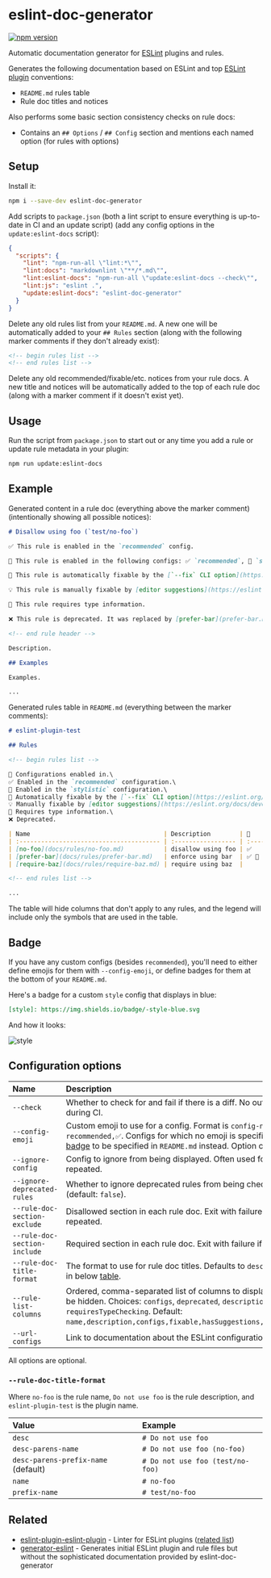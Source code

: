 # eslint-doc-generator

[![npm version][npm-image]][npm-url]

Automatic documentation generator for [ESLint](https://eslint.org/) plugins and rules.

Generates the following documentation based on ESLint and top [ESLint plugin](https://eslint.org/docs/latest/developer-guide/working-with-plugins) conventions:

- `README.md` rules table
- Rule doc titles and notices

Also performs some basic section consistency checks on rule docs:

- Contains an `## Options` / `## Config` section and mentions each named option (for rules with options)

## Setup

Install it:

```sh
npm i --save-dev eslint-doc-generator
```

Add scripts to `package.json` (both a lint script to ensure everything is up-to-date in CI and an update script) (add any config options in the `update:eslint-docs` script):

```json
{
  "scripts": {
    "lint": "npm-run-all \"lint:*\"",
    "lint:docs": "markdownlint \"**/*.md\"",
    "lint:eslint-docs": "npm-run-all \"update:eslint-docs --check\"",
    "lint:js": "eslint .",
    "update:eslint-docs": "eslint-doc-generator"
  }
}
```

Delete any old rules list from your `README.md`. A new one will be automatically added to your `## Rules` section (along with the following marker comments if they don't already exist):

```md
<!-- begin rules list -->
<!-- end rules list -->
```

Delete any old recommended/fixable/etc. notices from your rule docs. A new title and notices will be automatically added to the top of each rule doc (along with a marker comment if it doesn't exist yet).

## Usage

Run the script from `package.json` to start out or any time you add a rule or update rule metadata in your plugin:

```sh
npm run update:eslint-docs
```

## Example

Generated content in a rule doc (everything above the marker comment) (intentionally showing all possible notices):

```md
# Disallow using foo (`test/no-foo`)

✅ This rule is enabled in the `recommended` config.

💼 This rule is enabled in the following configs: ✅ `recommended`, 🎨 `stylistic`.

🔧 This rule is automatically fixable by the [`--fix` CLI option](https://eslint.org/docs/user-guide/command-line-interface#--fix).

💡 This rule is manually fixable by [editor suggestions](https://eslint.org/docs/developer-guide/working-with-rules#providing-suggestions).

💭 This rule requires type information.

❌ This rule is deprecated. It was replaced by [prefer-bar](prefer-bar.md).

<!-- end rule header -->

Description.

## Examples

Examples.

...
```

Generated rules table in `README.md` (everything between the marker comments):

```md
# eslint-plugin-test

## Rules

<!-- begin rules list -->

💼 Configurations enabled in.\
✅ Enabled in the `recommended` configuration.\
🎨 Enabled in the `stylistic` configuration.\
🔧 Automatically fixable by the [`--fix` CLI option](https://eslint.org/docs/user-guide/command-line-interface#--fix).\
💡 Manually fixable by [editor suggestions](https://eslint.org/docs/developer-guide/working-with-rules#providing-suggestions).\
💭 Requires type information.\
❌ Deprecated.

| Name                                     | Description        | 💼    | 🔧  | 💡  | 💭  | ❌  |
| :--------------------------------------- | :----------------- | :---- | :-- | :-- | :-- | :-- |
| [no-foo](docs/rules/no-foo.md)           | disallow using foo | ✅    | 🔧  |     |     |
| [prefer-bar](docs/rules/prefer-bar.md)   | enforce using bar  | ✅ 🎨 |     | 💡  | 💭  |
| [require-baz](docs/rules/require-baz.md) | require using baz  |       | 🔧  |     |     | ❌  |

<!-- end rules list -->

...
```

The table will hide columns that don't apply to any rules, and the legend will include only the symbols that are used in the table.

## Badge

If you have any custom configs (besides `recommended`), you'll need to either define emojis for them with `--config-emoji`, or define badges for them at the bottom of your `README.md`.

Here's a badge for a custom `style` config that displays in blue:

```md
[style]: https://img.shields.io/badge/-style-blue.svg
```

And how it looks:

![style][]

[style]: https://img.shields.io/badge/-style-blue.svg

## Configuration options

| Name | Description |
| :-- | :-- |
| `--check` | Whether to check for and fail if there is a diff. No output will be written. Typically used during CI. |
| `--config-emoji` | Custom emoji to use for a config. Format is `config-name,emoji`. Defaults to `recommended,✅`. Configs for which no emoji is specified will expect a corresponding [badge](#badge) to be specified in `README.md` instead. Option can be repeated. |
| `--ignore-config` | Config to ignore from being displayed. Often used for an `all` config. Option can be repeated. |
| `--ignore-deprecated-rules` | Whether to ignore deprecated rules from being checked, displayed, or updated (default: `false`). |
| `--rule-doc-section-exclude` | Disallowed section in each rule doc. Exit with failure if present. Option can be repeated. |
| `--rule-doc-section-include` | Required section in each rule doc. Exit with failure if missing. Option can be repeated. |
| `--rule-doc-title-format` | The format to use for rule doc titles. Defaults to `desc-parens-prefix-name`. See choices in below [table](#--rule-doc-title-format). |
| `--rule-list-columns` | Ordered, comma-separated list of columns to display in rule list. Empty columns will be hidden. Choices: `configs`, `deprecated`, `description`, `fixable`, `hasSuggestions`, `name`, `requiresTypeChecking`. Default: `name,description,configs,fixable,hasSuggestions,requiresTypeChecking,deprecated`. |
| `--url-configs` | Link to documentation about the ESLint configurations exported by the plugin. |

All options are optional.

### `--rule-doc-title-format`

Where `no-foo` is the rule name, `Do not use foo` is the rule description, and `eslint-plugin-test` is the plugin name.

| Value | Example |
| :-- | :-- |
| `desc` | `# Do not use foo` |
| `desc-parens-name` | `# Do not use foo (no-foo)` |
| `desc-parens-prefix-name` (default) | `# Do not use foo (test/no-foo)` |
| `name` | `# no-foo` |
`prefix-name` | `# test/no-foo` |

## Related

- [eslint-plugin-eslint-plugin](https://github.com/eslint-community/eslint-plugin-eslint-plugin) - Linter for ESLint plugins ([related list](https://eslint.org/docs/latest/developer-guide/working-with-plugins#linting))
- [generator-eslint](https://github.com/eslint/generator-eslint) - Generates initial ESLint plugin and rule files but without the sophisticated documentation provided by eslint-doc-generator

[npm-image]: https://badge.fury.io/js/eslint-doc-generator.svg
[npm-url]: https://www.npmjs.com/package/eslint-doc-generator
